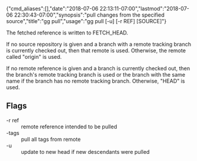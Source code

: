 {"cmd_aliases":[],"date":"2018-07-06 22:13:11-07:00","lastmod":"2018-07-06 22:30:43-07:00","synopsis":"pull changes from the specified source","title":"gg pull","usage":"gg pull [-u] [-r REF] [SOURCE]"}

The fetched reference is written to FETCH_HEAD.

If no source repository is given and a branch with a remote tracking
branch is currently checked out, then that remote is used. Otherwise,
the remote called "origin" is used.

If no remote reference is given and a branch is currently checked out,
then the branch's remote tracking branch is used or the branch with
the same name if the branch has no remote tracking branch. Otherwise,
"HEAD" is used.

## Flags

<dl class="flag_list">
	<dt>-r ref</dt>
	<dd>remote reference intended to be pulled</dd>
	<dt>-tags</dt>
	<dd>pull all tags from remote</dd>
	<dt>-u</dt>
	<dd>update to new head if new descendants were pulled</dd>
</dl>
